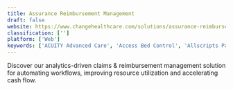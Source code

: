 ```yaml
---
title: Assurance Reimbursement Management
draft: false 
website: https://www.changehealthcare.com/solutions/assurance-reimbursement-management
classification: ['']
platform: ['Web']
keywords: ['ACUITY Advanced Care', 'Access Bed Control', 'Allscripts PayerPath', 'Applied Analytics for Risk Discovery', 'CaseTrakker', 'E-HAS', 'Healthcare Payer Portals', 'InSites Asset Management', 'InterQual AutoReview', 'Jembi Health Systems', 'LexisNexis ProviderPoint', 'MediQuire', 'Pharmacy 4.0', 'PlanXpand', 'Quantros Quality Suite', 'SSI Analytics', 'StrataJazz', 'Veradigm']
---
```

Discover our analytics-driven claims & reimbursement management solution for automating workflows, improving resource utilization and accelerating cash flow.
